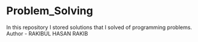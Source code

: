 # Problem_Solving
In this repository I stored solutions that I solved of programming problems.
<br>
Author - RAKIBUL HASAN RAKIB
